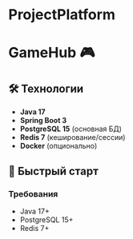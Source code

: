 # ProjectPlatform


# GameHub 🎮  

## 🛠️ Технологии  
- **Java 17**  
- **Spring Boot 3**  
- **PostgreSQL 15** (основная БД)  
- **Redis 7** (кеширование/сессии)  
- **Docker** (опционально)  

## 🚀 Быстрый старт  

### Требования  
- Java 17+  
- PostgreSQL 15+  
- Redis 7+  
